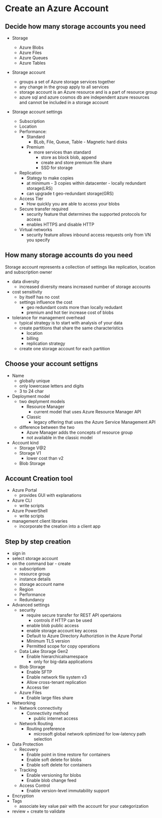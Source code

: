 # Create an Azure Account

## Decide how many storage accounts you need

- Storage 
    - Azure Blobs
    - Azure Files
    - Azure Queues
    - Azure Tables

- Storage account
    - groups a set of Azure storage services together
    - any change in the group apply to all services
    - storage account is an Azure resource and is a part of resource group
    - azure sql and azure cosmos db are independent azure resources and cannot be included in a storage account

- Storage account settings
    - Subscription
    - Location
    - Performance:
        - Standard
            - BLob, File, Queue, Table - Magnetic hard disks
        - Premium
            - more services than standard
                - store as block blob, append
                - create and store premium file share
                - SSD for storage
    - Replication
        - Stategy to make copies
        - at minimum - 3 copies within datacenter - locally redundant storage(LRS)
        - can upgrade t geo-redundant storage(GRS)
    - Access Tier
        - How quickly you are able to access your blobs
    - Secure transfer required
        - security feature that determines the supported protocols for access
        - enables HTTPS and disable HTTP
    - Virtual networks
        - security feature allows inbound access requests only from VN you specify
    
## How many storage accounts do you need

Storage account represents a collection of settings like replication, location and subscription owner
- data diversity
    - increased diversity means increased number of storage accounts
- cost sensitivity
    - by itself has no cost
    - settings influence the cost
        - geo redundant costs more than locally redudant
        - premium and hot tier increase cost of blobs
- tolerance for management overhead
    - typical strategy is to start with analysis of your data
    - create partitions that share the same characteristics 
        - location
        - billing
        - replication strategy
    - create one storage account for each partition

## Choose your account settigns

- Name
    - globally unique
    - only lowercase letters and digits
    - 3 to 24 char
- Deployment model
    - two deplyment models
        - Resource Manager 
            - current model that uses Azure Resource Manager API
        - Classic
            - legacy offering that uses the Azure Service Management API
    - difference between the two
        - Azure Manager adds the concepts of resource group 
        - not available in the classic model
- Account kind
    - Storage V@2
    - Storage V1
        - lower cost than v2
    - Blob Storage

## Account Creation tool

- Azure Portal
    - provides GUI with explanations
- Azure CLI
    - write scripts
- Azure PowerShell
    - write scripts
- management client libraries
    - incorporate the creation into a client app

## Step by step creation

- sign in
- select storage account
- on the command bar - create
    - subscriptiom
    - resource group
    - instance details
    - storage account name
    - Region
    - Performance
    - Redundancy
- Advanced settings
    - security
        - require secure transfer for REST API opertaions
            - controls if HTTP can be used
        - enable blob public access
        - enable storage account key access
        - Default to Azure Directory Authoriztion in the Azure Portal
        - Minimum TLS version
        - Permitted scope for copy operations
    - Data Lake Storage Gen2
        - Enable hierarchicalnamespace
            - only for big-data applications
    - Blob Storage
        - Enable SFTP
        - Enable network file system v3
        - Allow cross-tenant replication
        - Access tier
    - Azure Files
        - Enable large files share
- Networking
    - Network connectivity
        - Connectivity method
            - public internet access 
    - Network Routing
        - Routing preference
            - microsoft global network optimized for low-latency path selection
- Data Protection
    - Recovery
        - Enable point in time restore for containers
        - Enable soft delete for blobs
        - Enable soft delete for containers
    - Tracking
        - Enable versioning for blobs
        - Enable blob change feed
    - Access Control    
        - Enable version-level immutability support
- Encryption
- Tags
    - associate key value pair with the account for your categorization
- review + create to validate

